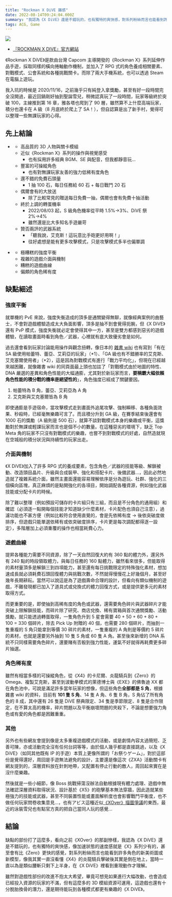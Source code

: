 ```yaml
---
title: "Rockman X DiVE 雜感"
date: 2022-08-14T09:24:04.000Z
summary: "我認為《X DiVE》還是不錯玩的，也有獨特的爽快感，對系列粉絲而言也能看到許多角色的新美術圖或新模型，雖然遊戲性部份的改進實在不抱太大希望，但這遊戲也還有十分脫胎換骨的潛力，還是期待能玩到各種模式都更有樂趣的《X DiVE》。"
tags: ACG, Game
---
```


![](https://i.imgur.com/tw1YwOl.jpeg)

- [『ROCKMAN X DIVE』官方網站](https://rxd.capcom.com.tw/zh/index.html)

《Rockman X DiVE》是款由台灣 Capcom 主導開發的《Rockman X》系列延伸作品手遊，採取同樣的橫向捲軸動作機制，並加入了 RPG 式的角色養成相關要素、對戰模式、公會系統和各種挑戰關卡。而除了兩大手機系統，也可以透過 Steam 在電腦上遊玩。

我入坑的時候是 2020/11/16，之前幾乎只有純登入拿獎勵，甚至有好一段時間完全沒開過，最近回鍋剛好抽到聖誕雪兒，稍微認真玩了一段時間，玩家等級終於突破 100，主線推到第 16 章，雅各塔也爬到了 90 層，雖然算不上什麼高端玩家，積分也還卡在 A 級（8 月底終於爬上了 SA！），但自認算是出了新手村，覺得可以整理一些無課玩家的心得。

## 先上結論

- <AutomaticColorText backgroundColor="#1971ff" size="20px" text="優點" />

  - 高品質的 3D 人物與關卡模組
  - 近似《Rockman X》系列的操作與視覺感受
    - 也有採用許多經典 BGM、SE 與配音，但我都靜音玩…
  - 豐富的可操縱角色
    - 也有對無課玩家友善的強力低稀有度角色
  - 還不錯的免費石頭量
    - 1 抽 100 石，每日任務給 60 石 + 每日戰鬥 20 石
  - 偶爾會有的大放送
    - 除了比較常見的贈送每日免費一抽，偶爾也會有免費十抽活動
  - 終於上調的轉蛋機率
    - 2022/08/03 起，S 級角色機率從平時 1.5%→3%、DiVE 祭 2%→4%
    - 雖然還是比大多知名手遊嚴苛
  - 贊否兩評的武器系統
    - 「聽我說，艾克斯！這玩意比手砲更好用啊！」
    - 往好處想是能有更多攻擊模式，只是攻擊模式多半也偏單調

- <AutomaticColorText backgroundColor="#ff4b00" size="20px" text="缺點" />

  - 極糟糕的強度平衡
  - 複雜的遊戲介面與機制
  - 糟糕的遊戲曲線
  - 偏頗的角色稀有度

## 缺點細述

### 強度平衡

就單機的 PvE 來說，強度失衡造成的頂多是通關變得無聊，就像經典案例的曲藝士，不會對遊戲體驗造成太大負面影響，頂多是抽不到會覺得扼腕，但《X DiVE》還有 PvP 模式，強度失衡就必定會使得其中一方，甚至是雙方都感到惡劣的遊戲體驗，在讀取畫面時看到角色／武器，心裡就有底大致優劣會是如何。

過去還會看到玩家討論能用操作與觀念扭轉，像日本的 [雜書 wiki][] 也有寫到「有在 SA 級使用帕蕾特、蕾亞、艾莉亞的玩家」（\*1）、「GA 級也有不錯勝率的艾克斯、艾克塞爾使用者」（\*2），這是因為對戰模式有進行「戰力平均化」，但現在已經越來越困難，就像雜書 wiki 的同頁面最上頭也加註了「對戰模式由於地圖的特性、DNA 嚴選的差異和角色性能的大幅通膨，尤其對於新玩家而言，**要稱霸大幅依賴角色性能的積分戰的機率是絕望性的**」，角色強度已經成了關鍵要因。

1. 帕蕾特為 B 角，蕾亞、艾莉亞為 A 角
2. 艾克斯與艾克塞爾皆為 B 角

即使通膨是手遊宿命，當攻擊模式走到畫面外追尾攻擊、強制瞬移、各種負面效果、秒殺時，已經毫無樂趣可言了。而且積分升到 GA 級，在賽季結束後還會有 1000 石的獎勵（A 級則是 500 石），就算不談對戰模式本身的樂趣或平衡，這獎勵對於無課或輕課玩家而言也是個不小的數量。在這種惡劣的環境下，缺乏 Top Meta 角的玩家不只沒有對戰模式的樂趣，也嘗不到對戰模式的好處，自然造就現在空城般的積分狀況與持續性的玩家出走。

[雜書 wiki]: https://wikiwiki.jp/rockmanxdive/tier

### 介面與機制

《X DiVE》加入了許多 RPG 式的養成要素，包含角色／武器的技能等級、解鎖被動、改造頭目晶片、升級與合成裝甲、強化和搭配卡片、後備武器…，因此必然地造就了複雜系統介面，雖然主畫面還能容易理解依序是分為遊玩、社群、強化的三個橫向區塊，真正麻煩的是點開強化的各項目，開始調配各種資源，例如強化武器技能或分配卡片的時候。

除了難以整理（例如預設可儲存的卡片組只有三組，而且是不分角色的通用組）和確認（必須逐一點開每個技能才知道缺少什麼素材，卡片配色也須自己注意），過濾功能也不甚方便（例如比較符合使用直覺的，會是先依稀有度 → 後依突破度做排序，但遊戲只能單選依稀有或依突破度排序，卡片更是每次調配都得逐一設定），多階層加上必須重覆的操作也相當耗費心力。

### 遊戲曲線

提昇各種能力需要不同資源，除了一天自然回復大約有 360 點的體力外，還另外有 240 點的時段領取體力，與每日任務的 160 點體力，雖然看來很多，但能取得的素材量頂多是解鎖三到四項能力，甚至還有每日挑戰限定的特殊強化素材，想加速成長就必須耗費石頭回復體力與挑戰次數，不然就得慢慢花上好幾個月，甚至好幾年長期耕耘。當然可以說這是為了遊戲壽命合理的設計，但看向有類似機制的遊戲，不難發現都已加入了道具式或兌換式的體力回復方式，或是提供更多元的素材取得方式。

而更重要的是，即使抽到高稀有度的角色或武器，還需要角色碎片與武器碎片才能突破上限解鎖技能，而碎片除了研究、商店兌換、稀有寶箱與首次通關獎勵、活動獎勵，就只能透過轉蛋取得，一隻角色升到 5 星會需要 40 + 50 + 60 + 80 + 100 = 330 個碎片，除去 Pick Up 附贈的 40 個，也需要 280 個碎片，而抽到一隻重複的 S 角只能拿到等價 30 碎片的素材，一隻重複的 A 角則是等價約 5 碎片的素材，也就是還要另外抽到 10 隻 S 角或 60 隻 A 角。甚至後來新增的 DNA 系統不只同樣需要角色碎片，還要賭有否骰到強力性能，運氣不好就得再耗費更多碎片抽選。

### 角色稀有度

雖然有相當多樣的可操縱角色，從《X4》的卡尼爾、炎龍騎兵到《Zero》的 Omega、複製艾克斯，甚至到波動拳模式的萊德博士與《EXE》的佛魯迪 XX 都在角色池中，可說是滿足許多當年玩家的想像，但這些角色**全部都是 S 角**，根據雜書 wiki 的資料，目前有 **101 隻 S 角**、14 隻 A 角、6 隻 B 角，S 角佔了所有角色的 8 成，其中還有 26 隻是 DiVE 祭典限定、34 隻是季節限定、8 隻是合作限定，在不算太高的機率，碎片問題以及平衡崩壞問題的夾殺下，不論是想要強力角色或有愛的角色都是困難重重。

### 其他

另外也有些網友會提到像是太多重複遊戲模式的活動，或是劇情內容太過簡短、乏善可陳，亦或活動完全沒有任何台詞等等，由於個人幾乎都是直接跳過，以及《X DiVE》（如同其他既有 IP 的手遊）本質上更像所謂的「お祭りゲーム」，對於這部份是覺得還好，周回是手遊無法避免的設計，主要還是像這次《ZXA》活動關卡有網友提到的，深層資料放在針刺地帶，又配置有停止行動的敵人，周回起來實在是沒什麼樂趣。

然後就是一些小細節，像 Boss 挑戰掃蕩沒辦法自動根據現有體力處理、遊戲中無法確認深層資料取得狀況、設計基於《X5》的砲擊基本無法穿牆，因此造就某些極強力的技能或武器，甚至不同裝置性能或畫面解析度也會影響戰鬥平衡度，也不做任何玩家問卷收集意見…，也有アビス這種近似[《XOver》描圖爭議][]的東西，最近的泳裝雪兒也有點官方真的把自己當同人玩的感覺…

[《xover》描圖爭議]: https://twitter.com/capkobun/status/711536534344732672

## 結論

缺點的部份打了這麼多，看向之前《XOver》的那副慘樣，我認為《X DiVE》還是不錯玩的，也有獨特的爽快感，像加速狀態的速度感就是《X》系列少有的，甚至會有比《Zero》更快的感覺，對系列粉絲而言也能看到許多角色的新美術圖或新模型，像我其實一直沒看懂《X4》的炎龍騎兵擊破後其實是倒在地上，當時一直以為是類似腰斬只剩下上半身，在《X DiVE》裡看到重現動作才理解。

雖然對遊戲性部份的改進不抱太大希望，畢竟可想見如果進行大幅改動，也會造成已經投入資源的玩家的不滿，但有這麼多的 3D 模組資源可運用，這遊戲也還有十分脫胎換骨的潛力，還是期待能玩到各種模式都更有樂趣的《X DiVE》。

<script>
  import AutomaticColorText from "$lib/AutomaticColorText.svelte";
</script>
